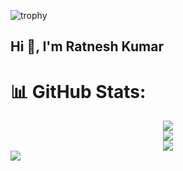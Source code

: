 <!--
**16ratneshkumar/16ratneshkumar** is a ✨ _special_ ✨ repository because its `README.md` (this file) appears on your GitHub profile.-->
![trophy](https://github-profile-trophy.vercel.app/?username=16ratneshkumar&title=Stars,Followers,Commits,Repositories,MultipleLang,PullRequest&theme=monokai)

## Hi 👋, I'm Ratnesh Kumar 


# 📊 GitHub Stats:

<div align="center">
<img  src="https://github-readme-streak-stats.herokuapp.com/?user=16ratneshkumar&theme=dark&hide_border=false"/>

<br>
<img  src="https://github-readme-stats.vercel.app/api?username=16ratneshkumar&theme=dark&hide_border=false&include_all_commits=true&count_private=true"/>
<br>
<img  src="https://github-readme-stats.vercel.app/api/top-langs/?username=16ratneshkumar&theme=dark&hide_border=false&include_all_commits=true&count_private=true&layout=compact"/>
</div>


<div align="centre" >
<img  src="https://komarev.com/ghpvc/?username=16ratneshkumar&&style=flat-square" />
</div>

